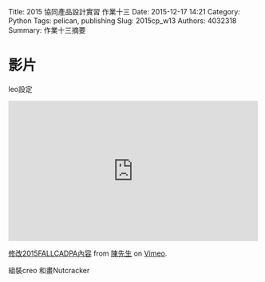 Title: 2015 協同產品設計實習 作業十三
Date: 2015-12-17 14:21
Category: Python
Tags: pelican, publishing
Slug: 2015cp_w13
Authors: 4032318
Summary: 作業十三摘要


影片
============

leo設定

<iframe src="https://player.vimeo.com/video/148349503" width="500" height="281" frameborder="0" webkitallowfullscreen mozallowfullscreen allowfullscreen></iframe> <p><a href="https://vimeo.com/148349503">修改2015FALLCADPA內容</a> from <a href="https://vimeo.com/user40948986">陳先生</a> on <a href="https://vimeo.com">Vimeo</a>.</p>

組裝creo 和畫Nutcracker




